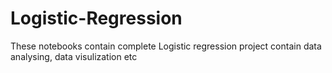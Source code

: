 # Logistic-Regression
These notebooks contain complete Logistic regression project contain data analysing, data visulization etc
